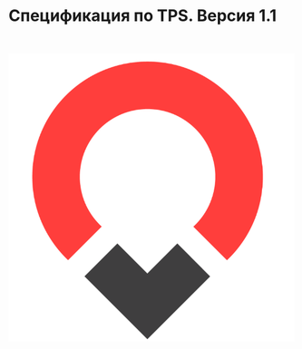 # Спецификация по TPS. Версия 1.1

</br>

<p  align="center"><img src="pages/img/pplogo.svg" alt=""></p>
